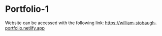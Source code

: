 # Portfolio-1
Website can be accessed with the following link: https://william-stobaugh-portfolio.netlify.app
